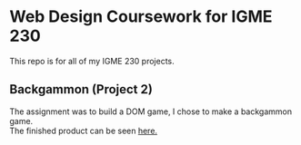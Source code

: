 # Web Design Coursework for IGME 230
This repo is for all of my IGME 230 projects.

## Backgammon (Project 2)
The assignment was to build a DOM game, I chose to make a backgammon game.  
The finished product can be seen [here.](https://people.rit.edu/~mks8205/230/project2/)
